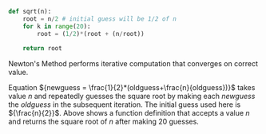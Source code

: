 ```python
def sqrt(n):
	root = n/2 # initial guess will be 1/2 of n
	for k in range(20):
		root = (1/2)*(root + (n/root))
	
	return root
```

Newton's Method performs iterative computation that converges on correct value.

Equation ${newguess = \frac{1}{2}*(oldguess+\frac{n}{oldguess})}$ takes value ${n}$ and repeatedly guesses the square root by making each ${newguess}$ the ${oldguess}$ in the subsequent iteration. The initial guess used here is ${\frac{n}{2}}$. Above shows a function definition that accepts a value ${n}$ and returns the square root of ${n}$ after making 20 guesses.